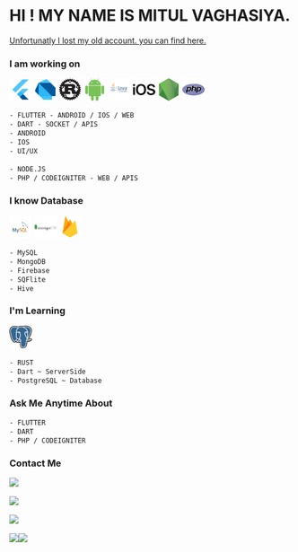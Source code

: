 # HI ! MY NAME IS MITUL VAGHASIYA. 

<a href="https://github.com/MR0100-zz"> Unfortunatly I lost my old account. you can find here. </a>

### I am working on
<code><img height="40" src="https://raw.githubusercontent.com/github/explore/80688e429a7d4ef2fca1e82350fe8e3517d3494d/topics/flutter/flutter.png"></code>
<code><img height="40" src="https://raw.githubusercontent.com/github/explore/80688e429a7d4ef2fca1e82350fe8e3517d3494d/topics/dart/dart.png"></code>
<code><img height="40" src="https://raw.githubusercontent.com/github/explore/80688e429a7d4ef2fca1e82350fe8e3517d3494d/topics/rust/rust.png"></code>
<code><img height="40" src="https://raw.githubusercontent.com/github/explore/80688e429a7d4ef2fca1e82350fe8e3517d3494d/topics/android/android.png"></code>
<code><img height="40" src="https://raw.githubusercontent.com/github/explore/80688e429a7d4ef2fca1e82350fe8e3517d3494d/topics/java/java.png"></code>
<code><img height="40" src="https://raw.githubusercontent.com/github/explore/80688e429a7d4ef2fca1e82350fe8e3517d3494d/topics/ios/ios.png"></code>
<code><img height="40" src="https://raw.githubusercontent.com/github/explore/80688e429a7d4ef2fca1e82350fe8e3517d3494d/topics/nodejs/nodejs.png"></code>
<code><img height="40" src="https://raw.githubusercontent.com/github/explore/80688e429a7d4ef2fca1e82350fe8e3517d3494d/topics/php/php.png"></code>
```
- FLUTTER - ANDROID / IOS / WEB
- DART - SOCKET / APIS
- ANDROID
- IOS
- UI/UX

- NODE.JS 
- PHP / CODEIGNITER - WEB / APIS
```
### I know Database
<code><img height="40" src="https://raw.githubusercontent.com/github/explore/80688e429a7d4ef2fca1e82350fe8e3517d3494d/topics/mysql/mysql.png"></code>
<code><img height="40" src="https://raw.githubusercontent.com/github/explore/80688e429a7d4ef2fca1e82350fe8e3517d3494d/topics/mongodb/mongodb.png"></code>
<code><img height="40" src="https://raw.githubusercontent.com/github/explore/80688e429a7d4ef2fca1e82350fe8e3517d3494d/topics/firebase/firebase.png"></code>
```
- MySQL
- MongoDB
- Firebase
- SQFlite
- Hive
```
### I'm Learning
<code><img height="40" src="https://raw.githubusercontent.com/github/explore/80688e429a7d4ef2fca1e82350fe8e3517d3494d/topics/postgresql/postgresql.png"></code>
```
- RUST 
- Dart ~ ServerSide
- PostgreSQL ~ Database
```
### Ask Me Anytime About
```
- FLUTTER
- DART
- PHP / CODEIGNITER
```

### Contact Me

<a href="https://mail.google.com/mail/u/0/#inbox"><img src="http://img.shields.io/badge/Gmail-mr.vaghasiya197@gmail.com-red?style=for-the-badge&logo=Gmail"></a>

<a href="https://mail.google.com/mail/u/0/#inbox"><img src="http://img.shields.io/badge/Gmail-mr.vaghasiya.business197@gmail.com-red?style=for-the-badge&logo=Gmail"></a>

<a href="https://twitter.com/_MR_0100"><img src="http://img.shields.io/badge/Twitter-@__MR__0100-red?style=for-the-badge&logo=Twitter"></a>



<img height="190" src="https://github-readme-stats.vercel.app/api/top-langs/?username=MR0100&theme=dark&hide_langs_below=1&layout=compact" /><img height="190" src="https://github-readme-stats.vercel.app/api?username=MR0100&&show_icons=true&title_color=fff&icon_color=bb2acf&text_color=daf7dc&bg_color=151515" />


